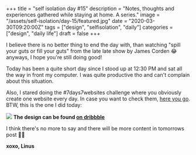 +++
title = "self isolation day #15"
description = "Notes, thoughts and experiences gathered while staying at home. A series."
image = "/assets/self-isolation/day-15/featured.jpg"
date = "2020-03-30T09:20:00Z"
tags = ["design", "selfisolation", "daily"]
categories = ["design", "daily life"]
draft = false
+++

I believe there is no better thing to end the day with, than watching "spill your guts or fill your guts" from the late late show by James Corden 😂 anyways, I hope you're still doing good!<!--more-->

Today has been a quite short day since I stood up at 12:30 PM and sat all the way in front my computer. I was quite productive tho and can't complain about this situation.

Also, I stared doing the #7days7websites challenge where you obviously create one website every day. In case you want to check them, [here you go](https://linuscodes.github.io/7days7websites/). BTW, this is the one I did today:

![](/assets/self-isolation/day-15/featured.jpg)
**The design can be found [on dribbble](https://dribbble.com/shots/10856691-Hero-Headers-Based-on-Source-Wireframes)**

I think there's no more to say and there will be more content in tomorrows post ✌🏻

**xoxo, Linus**